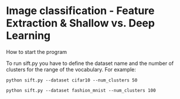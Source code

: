 # Image classification - Feature Extraction & Shallow vs. Deep Learning

How to start the program

To run sift.py you have to define the dataset name and the number of clusters for the range of the vocabulary. For example:

```python sift.py --dataset cifar10 --num_clusters 50```

```python sift.py --dataset fashion_mnist --num_clusters 100```
